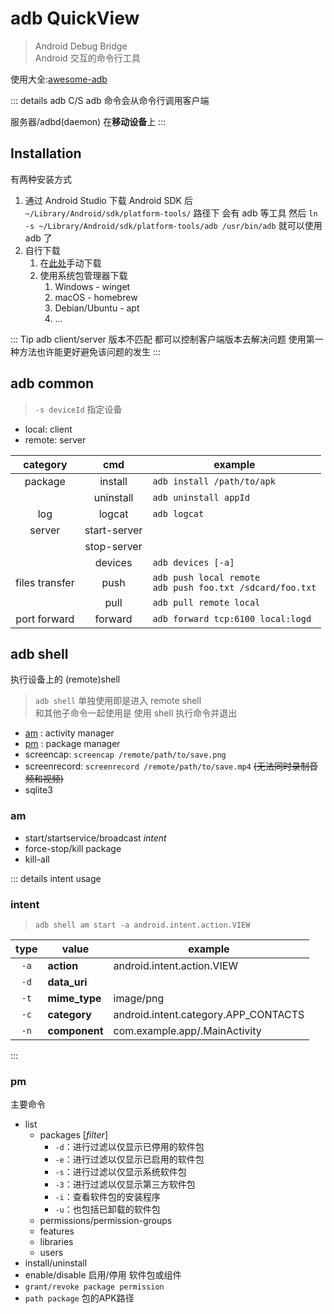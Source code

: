 # adb QuickView

> Android Debug Bridge  
> Android 交互的命令行工具

使用大全:[awesome-adb](https://github.com/mzlogin/awesome-adb)

::: details adb C/S
adb 命令会从命令行调用客户端

服务器/adbd(daemon) 在**移动设备**上
:::

## Installation

有两种安装方式
1. 通过 Android Studio 下载 Android SDK 后 `~/Library/Android/sdk/platform-tools/` 路径下 会有 adb 等工具 然后 `ln -s ~/Library/Android/sdk/platform-tools/adb /usr/bin/adb` 就可以使用 adb 了
2. 自行下载
   1. 在[此处](https://developer.android.com/studio/releases/platform-tools?hl=zh-cn)手动下载
   2. 使用系统包管理器下载
      1. Windows - winget
      2. macOS - homebrew
      3. Debian/Ubuntu - apt
      4. ...

::: Tip adb client/server 版本不匹配
都可以控制客户端版本去解决问题 使用第一种方法也许能更好避免该问题的发生
:::

## adb common

> `-s deviceId` 指定设备

- local: client
- remote: server

| category | cmd | example |
| :------: | :-: | ------- |
| package | install | `adb install /path/to/apk` |
|  | uninstall | `adb uninstall appId` |
| log | logcat | `adb logcat` |
| server | start-server | |
|  | stop-server | |
|  | devices | `adb devices [-a]` |
| files transfer | push | `adb push local remote`<br/>`adb push foo.txt /sdcard/foo.txt` |
|  | pull | `adb pull remote local` |
| port forward | forward | `adb forward tcp:6100 local:logd` |



## adb shell

执行设备上的 (remote)shell

> `adb shell` 单独使用即是进入 remote shell  
> 和其他子命令一起使用是 使用 shell 执行命令并退出

- [am][1] : activity manager
- [pm][2] : package manager
- screencap: `screencap /remote/path/to/save.png`
- screenrecord: `screenrecord /remote/path/to/save.mp4` ~~(无法同时录制音频和视频)~~
- sqlite3


### am

- start/startservice/broadcast *intent*
- force-stop/kill package
- kill-all

::: details intent usage

### intent

> `adb shell am start -a android.intent.action.VIEW`

| type | value | example |
| :--: | ----- | ------- |
| `-a` | **action** | android.intent.action.VIEW |
| `-d` | **data_uri** | |
| `-t` | **mime_type** | image/png |
| `-c` | **category** | android.intent.category.APP_CONTACTS |
| `-n` | **component** | com.example.app/.MainActivity |

:::

### pm

主要命令
- list
  - packages [*filter*]
    - `-d`：进行过滤以仅显示已停用的软件包
    - `-e`：进行过滤以仅显示已启用的软件包
    - `-s`：进行过滤以仅显示系统软件包
    - `-3`：进行过滤以仅显示第三方软件包
    - `-i`：查看软件包的安装程序
    - `-u`：也包括已卸载的软件包
  - permissions/permission-groups
  - features
  - libraries
  - users
- install/uninstall
- enable/disable 启用/停用 软件包或组件
- `grant/revoke package permission`
- `path package` 包的APK路径

[1]: https://developer.android.com/studio/command-line/adb?hl=zh-cn#am
[2]: https://developer.android.com/studio/command-line/adb?hl=zh-cn#pm